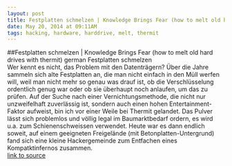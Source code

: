 ```yaml
---
layout: post
title: Festplatten schmelzen | Knowledge Brings Fear (how to melt old hard drives with thermit) german
date: May 20, 2014 at 09:11AM
tags: hacking, hardware, harddrive, melt, thermit
---
```

##Festplatten schmelzen | Knowledge Brings Fear (how to melt old hard drives with thermit) german
Festplatten schmelzen  
Wer kennt es nicht, das Problem mit den Datenträgern? Über die Jahre sammeln sich alte Festplatten an, die man nicht einfach in den Müll werfen will, weil man nicht mehr so genau was drauf ist, ob die Verschlüsselung ordentlich genug war oder ob sie überhaupt noch anlaufen, um das zu prüfen. Auf der Suche nach einer Vernichtungsmethode, die nicht nur unzweifelhaft zuverlässig ist, sondern auch einen hohen Entertainment-Faktor aufweist, bin ich vor einer Weile bei Thermit gelandet. Das Pulver lässt sich problemlos und völlig legal im Baumarktbedarf ordern, es wird u.a. zum Schienenschweissen verwendet. Heute war es dann endlich soweit, auf einem geeigneten Freigelände (mit Betonplatten-Untergrund) fand sich eine kleine Hackergemeinde zum Entfachen eines Kompatktinfernos zusammen.  
[link to source](http://ift.tt/1oBHQmb) 
